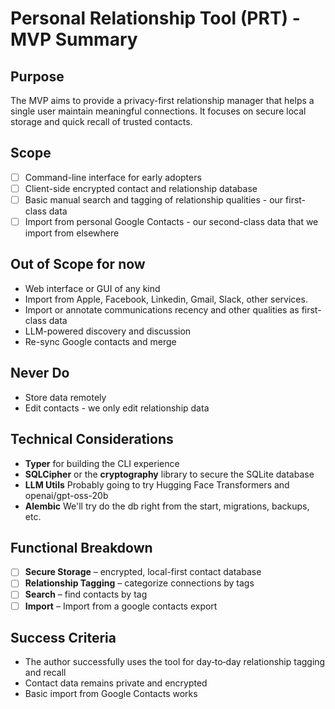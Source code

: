 # Personal Relationship Tool (PRT) - MVP Summary

## Purpose
The MVP aims to provide a privacy-first relationship manager that helps a single user maintain meaningful connections. It focuses on secure local storage and quick recall of trusted contacts.

## Scope
- [ ] Command-line interface for early adopters
- [ ] Client-side encrypted contact and relationship database
- [ ] Basic manual search and tagging of relationship qualities - our first-class data
- [ ] Import from personal Google Contacts - our second-class data that we import from elsewhere

## Out of Scope for now
- Web interface or GUI of any kind
- Import from Apple, Facebook, Linkedin, Gmail, Slack, other services.
- Import or annotate communications recency and other qualities as first-class data
- LLM-powered discovery and discussion
- Re-sync Google contacts and merge

## Never Do
- Store data remotely
- Edit contacts - we only edit relationship data
  
## Technical Considerations
- **Typer** for building the CLI experience
- **SQLCipher** or the **cryptography** library to secure the SQLite database
- **LLM Utils** Probably going to try Hugging Face Transformers and openai/gpt-oss-20b
- **Alembic** We'll try do the db right from the start, migrations, backups, etc.

## Functional Breakdown
- [ ] **Secure Storage** – encrypted, local-first contact database
- [ ] **Relationship Tagging** – categorize connections by tags
- [ ] **Search** – find contacts by tag
- [ ] **Import** – Import from a google contacts export

## Success Criteria
- The author successfully uses the tool for day‑to‑day relationship tagging and recall
- Contact data remains private and encrypted 
- Basic import from Google Contacts works

